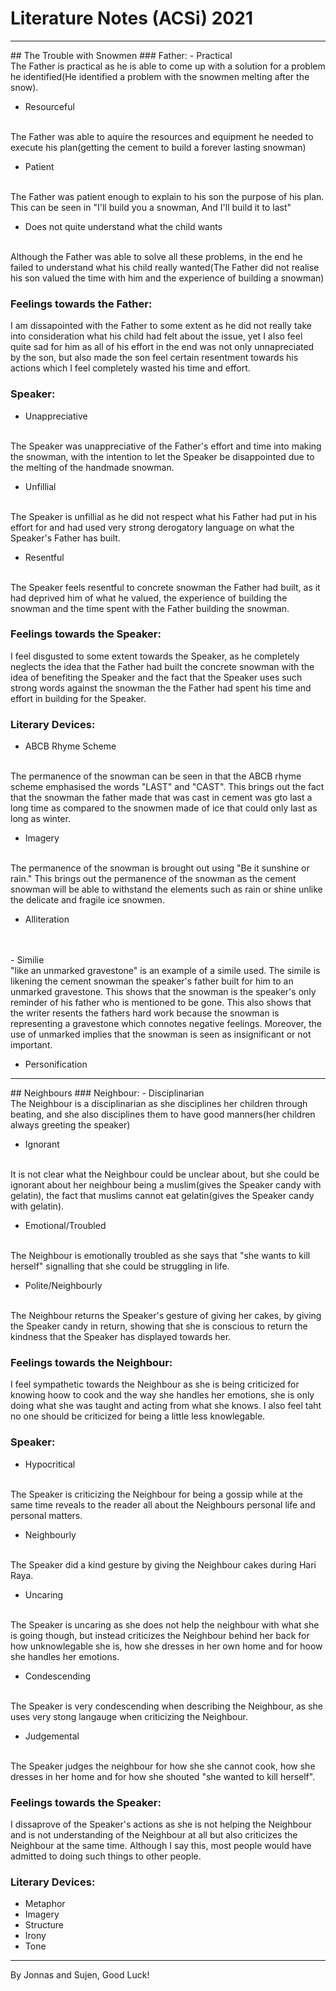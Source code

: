 # Literature Notes (ACSi) 2021
<hr />
## The Trouble with Snowmen
### Father:
- Practical
<br />
The Father is practical as he is able to come up with a solution for a problem he identified(He identified a problem with the snowmen melting after the snow).

- Resourceful
<br />
The Father was able to aquire the resources and equipment he needed to execute his plan(getting the cement to build a forever lasting snowman)

- Patient
<br />
The Father was patient enough to explain to his son the purpose of his plan. This can be seen in "I'll build you a snowman, And I'll build it to last"

- Does not quite understand what the child wants
<br />
Although the Father was able to solve all these problems, in the end he failed to understand what his child really wanted(The Father did not realise his son valued the time with him and the experience of building a snowman)

### Feelings towards the Father:
I am dissapointed with the Father to some extent as he did not really take into consideration what his child had felt about the issue, yet I also feel quite sad for him as all of his effort in the end was not only unnapreciated by the son, but also made the son feel certain resentment towards his actions which I feel completely wasted his time and effort.

### Speaker:
- Unappreciative
<br />
The Speaker was unappreciative of the Father's effort and time into making the snowman, with the intention to let the Speaker be disappointed due to the melting of the handmade snowman.

- Unfillial
<br />
The Speaker is unfillial as he did not respect what his Father had put in his effort for and had used very strong derogatory language on what the Speaker's Father has built.

- Resentful
<br />
The Speaker feels resentful to concrete snowman the Father had built, as it had deprived him of what he valued, the experience of building the snowman and the time spent with the Father building the snowman.

### Feelings towards the Speaker:
I feel disgusted to some extent towards the Speaker, as he completely neglects the idea that the Father had built the concrete snowman with the idea of benefiting the Speaker and the fact that the Speaker uses such strong words against the snowman the the Father had spent his time and effort in building for the Speaker.

### Literary Devices:
- ABCB Rhyme Scheme
<br />
The permanence of the snowman can be seen in that the ABCB rhyme scheme emphasised the words "LAST" and "CAST". This brings out the fact that the snowman the father made that was cast in cement was gto last a long time as compared to the snowmen made of ice that could only last as long as winter.

 

- Imagery
<br />
The permanence of the snowman is brought out using "Be it sunshine or rain." This brings out the permanence of the snowman as the cement snowman will be able to withstand the elements such as rain or shine unlike the delicate and fragile ice snowmen.

- Alliteration
<br />
<br />
- Similie
<br />
"like an unmarked gravestone" is an example of a simile used. The simile is likening the cement snowman the speaker's father built for him to an unmarked gravestone. This shows that the snowman is the speaker's only reminder of his father who is mentioned to be gone. This also shows that the writer resents the fathers hard work because the snowman is representing a gravestone which connotes negative feelings. Moreover, the use of unmarked implies that the snowman is seen as insignificant or not important.

- Personification
<hr />
## Neighbours
### Neighbour:
- Disciplinarian
<br />
The Neighbour is a disciplinarian as she disciplines her children through beating, and she also disciplines them to have good manners(her children always greeting the speaker)

- Ignorant
<br />
It is not clear what the Neighbour could be unclear about, but she could be ignorant about her neighbour being a muslim(gives the Speaker candy with gelatin), the fact that muslims cannot eat gelatin(gives the Speaker candy with gelatin).

- Emotional/Troubled
<br />
The Neighbour is emotionally troubled as she says that "she wants to kill herself" signalling that she could be struggling in life.

- Polite/Neighbourly
<br />
The Neighbour returns the Speaker's gesture of giving her cakes, by giving the Speaker candy in return, showing that she is conscious to return the kindness that the Speaker has displayed towards her.

### Feelings towards the Neighbour:
I feel sympathetic towards the Neighbour as she is being criticized for knowing hoow to cook and the way she handles her emotions, she is only doing what she was taught and acting from what she knows. I also feel taht no one should be criticized for being a little less knowlegable.

### Speaker:
- Hypocritical
<br />
The Speaker is criticizing the Neighbour for being a gossip while at the same time reveals to the reader all about the Neighbours personal life and personal matters.

- Neighbourly
<br />
The Speaker did a kind gesture by giving the Neighbour cakes during Hari Raya.

- Uncaring
<br />
The Speaker is uncaring as she does not help the neighbour with what she is going though, but instead criticizes the Neighbour behind her back for how unknowlegable she is, how she dresses in her own home and for hoow she handles her emotions.

- Condescending
<br />
The Speaker is very condescending when describing the Neighbour, as she uses very stong langauge when criticizing the Neighbour.

- Judgemental
<br />
The Speaker judges the neighbour for how she she cannot cook, how she dresses in her home and for how she shouted "she wanted to kill herself".

### Feelings towards the Speaker:
I dissaprove of the Speaker's actions as she is not helping the Neighbour and is not understanding of the Neighbour at all but also criticizes the Neighbour at the same time. Although I say this, most people would have admitted to doing such things to other people.

### Literary Devices:
- Metaphor
- Imagery
- Structure
- Irony
- Tone
<hr />
By Jonnas and Sujen, Good Luck!
